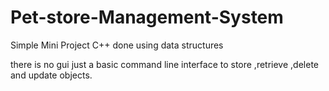 # Pet-store-Management-System
Simple Mini Project C++ done using data structures

there is no gui just a basic command line interface to store ,retrieve ,delete and update objects.
